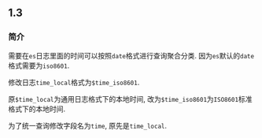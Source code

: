 ## 1.3

### 简介

需要在`es`日志里面的时间可以按照`date`格式进行查询聚合分类. 因为`es`默认的`date`格式需要为`iso8601`.

修改日志`time_local`格式为`$time_iso8601`.

原`$time_local`为通用日志格式下的本地时间, 改为`$time_iso8601`为`ISO8601`标准格式下的本地时间.

为了统一查询修改字段名为`time`, 原先是`time_local`.